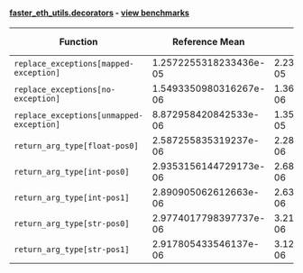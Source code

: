 #### [faster_eth_utils.decorators](https://github.com/BobTheBuidler/faster-eth-utils/blob/master/faster_eth_utils/decorators.py) - [view benchmarks](https://github.com/BobTheBuidler/faster-eth-utils/blob/master/benchmarks/test_decorators_benchmarks.py)

| Function | Reference Mean | Faster Mean | % Change | Speedup (%) | x Faster | Faster |
|----------|---------------|-------------|----------|-------------|----------|--------|
| `replace_exceptions[mapped-exception]` | 1.2572255318233436e-05 | 2.2308677590893503e-05 | -77.44% | -43.64% | 0.56x | ❌ |
| `replace_exceptions[no-exception]` | 1.5493350980316267e-06 | 1.3629366014816539e-06 | 12.03% | 13.68% | 1.14x | ✅ |
| `replace_exceptions[unmapped-exception]` | 8.872958420842533e-06 | 1.3511201820327547e-05 | -52.27% | -34.33% | 0.66x | ❌ |
| `return_arg_type[float-pos0]` | 2.587255835319237e-06 | 2.2841607787801443e-06 | 11.71% | 13.27% | 1.13x | ✅ |
| `return_arg_type[int-pos0]` | 2.9353156144729173e-06 | 2.6814092206875716e-06 | 8.65% | 9.47% | 1.09x | ✅ |
| `return_arg_type[int-pos1]` | 2.890905062612663e-06 | 2.632502857262471e-06 | 8.94% | 9.82% | 1.10x | ✅ |
| `return_arg_type[str-pos0]` | 2.9774017798397737e-06 | 3.214398657224198e-06 | -7.96% | -7.37% | 0.93x | ❌ |
| `return_arg_type[str-pos1]` | 2.917805433546137e-06 | 3.129509750981697e-06 | -7.26% | -6.76% | 0.93x | ❌ |
